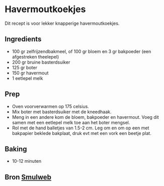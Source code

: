 # Havermoutkoekjes
Dit recept is voor lekker knapperige havermoutkoekjes. 

## Ingredients
* 100 gr zelfrijzendbakmeel, of 100 gr bloem en 3 gr bakpoeder (een afgestreken theelepel)
* 200 gr bruine basterdsuiker
* 125 gr boter 
* 150 gr havermout
* 1 eetlepel melk

## Prep
* Oven voorverwarmen op 175 celsius.
* Mix boter met basterdsuiker met de kneedhaak. 
* Meng in een andere kom de bloem, bakpoeder en havermout. Voeg dit samen met een eetlepel melk toe aan het boter mengsel. 
* Rol met de hand balletjes van 1.5-2 cm. Leg om en om op een met bakpapier beklede bakplaat, druk evt met een vork een beetje plat. 

## Baking
* 10-12 minuten 

## Bron [Smulweb](https://www.smulweb.nl/recepten/1372127/Ouderwetse-havermoutkoekjes)

